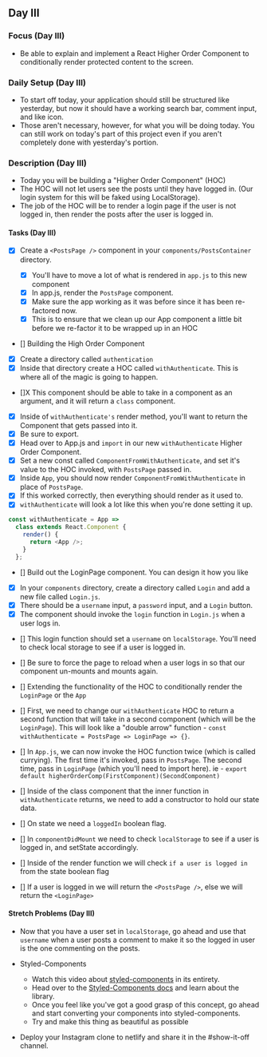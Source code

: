 ## Day III

### Focus (Day III)

- Be able to explain and implement a React Higher Order Component to conditionally render protected content to the screen.

### Daily Setup (Day III)

- To start off today, your application should still be structured like yesterday, but now it should have a working search bar, comment input, and like icon.
- Those aren't necessary, however, for what you will be doing today. You can still work on today's part of this project even if you aren't completely done with yesterday's portion.

### Description (Day III)

- Today you will be building a "Higher Order Component" (HOC)
- The HOC will not let users see the posts until they have logged in. (Our login system for this will be faked using LocalStorage).
- The job of the HOC will be to render a login page if the user is not logged in, then render the posts after the user is logged in.

#### Tasks (Day III)

- [X] Create a `<PostsPage />` component in your `components/PostsContainer` directory.

  - [X] You'll have to move a lot of what is rendered in `app.js` to this new component
  -  [X] In app.js, render the `PostsPage` component.
  -  [X] Make sure the app working as it was before since it has been re-factored now.
  -  [X] This is to ensure that we clean up our App component a little bit before we re-factor it to be wrapped up in an HOC

-  [] Building the High Order Component

  -  [X] Create a directory called `authentication`
  -  [X] Inside that directory create a HOC called `withAuthenticate`. This is where all of the magic is going to happen.
  -  []X This component should be able to take in a component as an argument, and it will return a `class` component.
  -  [X] Inside of `withAuthenticate's` render method, you'll want to return the Component that gets passed into it.
  -  [X] Be sure to export.
  -  [X] Head over to App.js and `import` in our new `withAuthenticate` Higher Order Component.
  -  [X] Set a new const called `ComponentFromWithAuthenticate`, and set it's value to the HOC invoked, with `PostsPage` passed in.
  -  [X] Inside `App`, you should now render `ComponentFromWithAuthenticate` in place of `PostsPage`.
  -  [X] If this worked correctly, then everything should render as it used to.
  -  [X] `withAuthenticate` will look a lot like this when you're done setting it up.

```js
const withAuthenticate = App =>
  class extends React.Component {
    render() {
      return <App />;
    }
  };
```

-  [] Build out the LoginPage component. You can design it how you like

  -  [X] In your `components` directory, create a directory called `Login` and add a new file called `Login.js`.
  -  [X] There should be a `username` input, a `password` input, and a `Login` button.
  -  [X] The component should invoke the `login` function in `Login.js` when a user logs in.
  -  [] This login function should set a `username` on `localStorage`. You'll need to check local storage to see if a user is logged in.
  -  [] Be sure to force the page to reload when a user logs in so that our component un-mounts and mounts again.

-  [] Extending the functionality of the HOC to conditionally render the `LoginPage` or the `App`

  -  [] First, we need to change our `withAuthenticate` HOC to return a second function that will take in a second component (which will be the `LoginPage`). This will look like a "double arrow" function - `const withAuthenticate = PostsPage => LoginPage => {}`.
  -  [] In `App.js`, we can now invoke the HOC function twice (which is called currying). The first time it's invoked, pass in `PostsPage`. The second time, pass in `LoginPage` (which you'll need to import here). ie - `export default higherOrderComp(FirstComponent)(SecondComponent)`
  -  [] Inside of the class component that the inner function in `withAuthenticate` returns, we need to add a constructor to hold our state data.
  -  [] On state we need a `loggedIn` boolean flag.
  -  [] In `componentDidMount` we need to check `localStorage` to see if a user is logged in, and setState accordingly.
  -  [] Inside of the render function we will check `if a user is logged in` from the state boolean flag
  -  [] If a user is logged in we will return the `<PostsPage />`, else we will return the `<LoginPage>`

#### Stretch Problems (Day III)

- Now that you have a user set in `localStorage`, go ahead and use that `username` when a user posts a comment to make it so the logged in user is the one commenting on the posts.
- Styled-Components

  - Watch this video about [styled-components](https://youtu.be/bIK2NwoK9xk) in its entirety.
  - Head over to the [Styled-Components docs](https://www.styled-components.com/) and learn about the library.
  - Once you feel like you've got a good grasp of this concept, go ahead and start converting your components into styled-components.
  - Try and make this thing as beautiful as possible

- Deploy your Instagram clone to netlify and share it in the #show-it-off channel.
